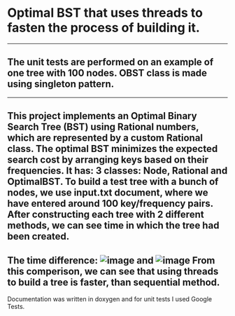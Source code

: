 # Optimal BST that uses threads to fasten the process of building it.
---
## The unit tests are performed on an example of one tree with 100 nodes. OBST class is made using singleton pattern.
---
This project implements an Optimal Binary Search Tree (BST) using Rational 
numbers, which are represented by a custom Rational class. The optimal BST minimizes 
the expected search cost by arranging keys based on their frequencies.
It has: 3 classes: Node, Rational and OptimalBST. To build a test tree with a bunch of nodes, we use input.txt document, where we have entered around 100 key/frequency pairs.
After constructing each tree with 2 different methods, we can see time in which the tree had been created.
---
The time difference:
![image](https://github.com/qwfm/oop-lab-work-2.3-a-/assets/146103678/4fcd4750-5ef6-4f2e-9442-e03607fcfffc)
and 
![image](https://github.com/qwfm/oop-lab-work-2.3-a-/assets/146103678/5259f98f-33cb-432d-864a-93138d7d5151)
From this comperison, we can see that using threads to build a tree is faster, than sequential method.
---
Documentation was written in doxygen and for unit tests I used Google Tests.

